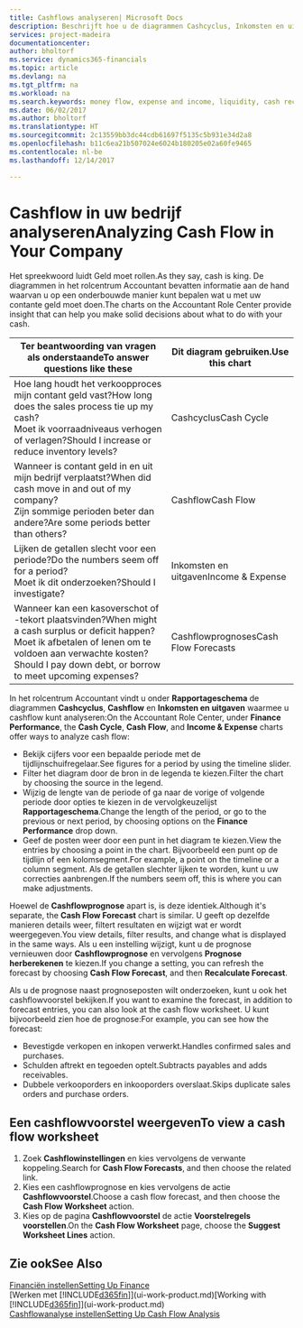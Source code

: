 ```yaml
---
title: Cashflows analyseren| Microsoft Docs
description: Beschrijft hoe u de diagrammen Cashcyclus, Inkomsten en uitgaven, Cashflow, en Cashflowprognose gebruikt om verleden en toekomstige stroom van geld in en uit uw bedrijf te analyseren.
services: project-madeira
documentationcenter: 
author: bholtorf
ms.service: dynamics365-financials
ms.topic: article
ms.devlang: na
ms.tgt_pltfrm: na
ms.workload: na
ms.search.keywords: money flow, expense and income, liquidity, cash receipts minus cash payments, Cartera
ms.date: 06/02/2017
ms.author: bholtorf
ms.translationtype: HT
ms.sourcegitcommit: 2c13559bb3dc44cdb61697f5135c5b931e34d2a8
ms.openlocfilehash: b11c6ea21b507024e6024b180205e02a60fe9465
ms.contentlocale: nl-be
ms.lasthandoff: 12/14/2017

---
```

# <a name="analyzing-cash-flow-in-your-company"></a><span data-ttu-id="fd465-103">Cashflow in uw bedrijf analyseren</span><span class="sxs-lookup"><span data-stu-id="fd465-103">Analyzing Cash Flow in Your Company</span></span>
<span data-ttu-id="fd465-104">Het spreekwoord luidt Geld moet rollen.</span><span class="sxs-lookup"><span data-stu-id="fd465-104">As they say, cash is king.</span></span> <span data-ttu-id="fd465-105">De diagrammen in het rolcentrum Accountant bevatten informatie aan de hand waarvan u op een onderbouwde manier kunt bepalen wat u met uw contante geld moet doen.</span><span class="sxs-lookup"><span data-stu-id="fd465-105">The charts on the Accountant Role Center provide insight that can help you make solid decisions about what to do with your cash.</span></span>  

| <span data-ttu-id="fd465-106">Ter beantwoording van vragen als onderstaande</span><span class="sxs-lookup"><span data-stu-id="fd465-106">To answer questions like these</span></span> | <span data-ttu-id="fd465-107">Dit diagram gebruiken.</span><span class="sxs-lookup"><span data-stu-id="fd465-107">Use this chart</span></span> |
| --- | --- |
| <span data-ttu-id="fd465-108">Hoe lang houdt het verkoopproces mijn contant geld vast?</span><span class="sxs-lookup"><span data-stu-id="fd465-108">How long does the sales process tie up my cash?</span></span></br> <span data-ttu-id="fd465-109">Moet ik voorraadniveaus verhogen of verlagen?</span><span class="sxs-lookup"><span data-stu-id="fd465-109">Should I increase or reduce inventory levels?</span></span> |<span data-ttu-id="fd465-110">Cashcyclus</span><span class="sxs-lookup"><span data-stu-id="fd465-110">Cash Cycle</span></span> |
| <span data-ttu-id="fd465-111">Wanneer is contant geld in en uit mijn bedrijf verplaatst?</span><span class="sxs-lookup"><span data-stu-id="fd465-111">When did cash move in and out of my company?</span></span></br> <span data-ttu-id="fd465-112">Zijn sommige perioden beter dan andere?</span><span class="sxs-lookup"><span data-stu-id="fd465-112">Are some periods better than others?</span></span> |<span data-ttu-id="fd465-113">Cashflow</span><span class="sxs-lookup"><span data-stu-id="fd465-113">Cash Flow</span></span> |
| <span data-ttu-id="fd465-114">Lijken de getallen slecht voor een periode?</span><span class="sxs-lookup"><span data-stu-id="fd465-114">Do the numbers seem off for a period?</span></span></br> <span data-ttu-id="fd465-115">Moet ik dit onderzoeken?</span><span class="sxs-lookup"><span data-stu-id="fd465-115">Should I investigate?</span></span> |<span data-ttu-id="fd465-116">Inkomsten en uitgaven</span><span class="sxs-lookup"><span data-stu-id="fd465-116">Income & Expense</span></span> |
| <span data-ttu-id="fd465-117">Wanneer kan een kasoverschot of -tekort plaatsvinden?</span><span class="sxs-lookup"><span data-stu-id="fd465-117">When might a cash surplus or deficit happen?</span></span></br> <span data-ttu-id="fd465-118">Moet ik afbetalen of lenen om te voldoen aan verwachte kosten?</span><span class="sxs-lookup"><span data-stu-id="fd465-118">Should I pay down debt, or borrow to meet upcoming expenses?</span></span> |<span data-ttu-id="fd465-119">Cashflowprognoses</span><span class="sxs-lookup"><span data-stu-id="fd465-119">Cash Flow Forecasts</span></span> |

<span data-ttu-id="fd465-120">In het rolcentrum Accountant vindt u onder **Rapportageschema** de diagrammen **Cashcyclus**, **Cashflow** en **Inkomsten en uitgaven** waarmee u cashflow kunt analyseren:</span><span class="sxs-lookup"><span data-stu-id="fd465-120">On the Accountant Role Center, under **Finance Performance**, the **Cash Cycle**, **Cash Flow**, and **Income & Expense** charts offer ways to analyze cash flow:</span></span>  

* <span data-ttu-id="fd465-121">Bekijk cijfers voor een bepaalde periode met de tijdlijnschuifregelaar.</span><span class="sxs-lookup"><span data-stu-id="fd465-121">See figures for a period by using the timeline slider.</span></span>  
* <span data-ttu-id="fd465-122">Filter het diagram door de bron in de legenda te kiezen.</span><span class="sxs-lookup"><span data-stu-id="fd465-122">Filter the chart by choosing the source in the legend.</span></span>  
* <span data-ttu-id="fd465-123">Wijzig de lengte van de periode of ga naar de vorige of volgende periode door opties te kiezen in de vervolgkeuzelijst **Rapportageschema**.</span><span class="sxs-lookup"><span data-stu-id="fd465-123">Change the length of the period, or go to the previous or next period, by choosing options on the **Finance Performance** drop down.</span></span>  
* <span data-ttu-id="fd465-124">Geef de posten weer door een punt in het diagram te kiezen.</span><span class="sxs-lookup"><span data-stu-id="fd465-124">View the entries by choosing a point in the chart.</span></span> <span data-ttu-id="fd465-125">Bijvoorbeeld een punt op de tijdlijn of een kolomsegment.</span><span class="sxs-lookup"><span data-stu-id="fd465-125">For example, a point on the timeline or a column segment.</span></span> <span data-ttu-id="fd465-126">Als de getallen slechter lijken te worden, kunt u uw correcties aanbrengen.</span><span class="sxs-lookup"><span data-stu-id="fd465-126">If the numbers seem off, this is where you can make adjustments.</span></span>  

<span data-ttu-id="fd465-127">Hoewel de **Cashflowprognose** apart is, is deze identiek.</span><span class="sxs-lookup"><span data-stu-id="fd465-127">Although it's separate, the **Cash Flow Forecast** chart is similar.</span></span> <span data-ttu-id="fd465-128">U geeft op dezelfde manieren details weer, filtert resultaten en wijzigt wat er wordt weergegeven.</span><span class="sxs-lookup"><span data-stu-id="fd465-128">You view details, filter results, and change what is displayed in the same ways.</span></span> <span data-ttu-id="fd465-129">Als u een instelling wijzigt, kunt u de prognose vernieuwen door **Cashflowprognose** en vervolgens **Prognose herberekenen** te kiezen.</span><span class="sxs-lookup"><span data-stu-id="fd465-129">If you change a setting, you can refresh the forecast by choosing **Cash Flow Forecast**, and then **Recalculate Forecast**.</span></span>

<span data-ttu-id="fd465-130">Als u de prognose naast prognoseposten wilt onderzoeken, kunt u ook het cashflowvoorstel bekijken.</span><span class="sxs-lookup"><span data-stu-id="fd465-130">If you want to examine the forecast, in addition to forecast entries, you can also look at the cash flow worksheet.</span></span> <span data-ttu-id="fd465-131">U kunt bijvoorbeeld zien hoe de prognose:</span><span class="sxs-lookup"><span data-stu-id="fd465-131">For example, you can see how the forecast:</span></span>

* <span data-ttu-id="fd465-132">Bevestigde verkopen en inkopen verwerkt.</span><span class="sxs-lookup"><span data-stu-id="fd465-132">Handles confirmed sales and purchases.</span></span>  
* <span data-ttu-id="fd465-133">Schulden aftrekt en tegoeden optelt.</span><span class="sxs-lookup"><span data-stu-id="fd465-133">Subtracts payables and adds receivables.</span></span>  
* <span data-ttu-id="fd465-134">Dubbele verkooporders en inkooporders overslaat.</span><span class="sxs-lookup"><span data-stu-id="fd465-134">Skips duplicate sales orders and purchase orders.</span></span>  

## <a name="to-view-a-cash-flow-worksheet"></a><span data-ttu-id="fd465-135">Een cashflowvoorstel weergeven</span><span class="sxs-lookup"><span data-stu-id="fd465-135">To view a cash flow worksheet</span></span>
1. <span data-ttu-id="fd465-136">Zoek **Cashflowinstellingen** en kies vervolgens de verwante koppeling.</span><span class="sxs-lookup"><span data-stu-id="fd465-136">Search for **Cash Flow Forecasts**, and then choose the related link.</span></span>  
2. <span data-ttu-id="fd465-137">Kies een cashflowprognose en kies vervolgens de actie **Cashflowvoorstel**.</span><span class="sxs-lookup"><span data-stu-id="fd465-137">Choose a cash flow forecast, and then choose the **Cash Flow Worksheet** action.</span></span>  
3. <span data-ttu-id="fd465-138">Kies op de pagina **Cashflowvoorstel** de actie **Voorstelregels voorstellen**.</span><span class="sxs-lookup"><span data-stu-id="fd465-138">On the **Cash Flow Worksheet** page, choose the **Suggest Worksheet Lines** action.</span></span>  

## <a name="see-also"></a><span data-ttu-id="fd465-139">Zie ook</span><span class="sxs-lookup"><span data-stu-id="fd465-139">See Also</span></span>
[<span data-ttu-id="fd465-140">Financiën instellen</span><span class="sxs-lookup"><span data-stu-id="fd465-140">Setting Up Finance</span></span>](finance-setup-finance.md)  
<span data-ttu-id="fd465-141">[Werken met [!INCLUDE[d365fin](includes/d365fin_md.md)]](ui-work-product.md)</span><span class="sxs-lookup"><span data-stu-id="fd465-141">[Working with [!INCLUDE[d365fin](includes/d365fin_md.md)]](ui-work-product.md)</span></span>  
[<span data-ttu-id="fd465-142">Cashflowanalyse instellen</span><span class="sxs-lookup"><span data-stu-id="fd465-142">Setting Up Cash Flow Analysis</span></span>](finance-setup-cash-flow-analyses.md)  

